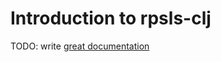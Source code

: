 # Introduction to rpsls-clj

TODO: write [great documentation](http://jacobian.org/writing/what-to-write/)
